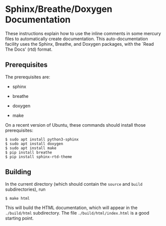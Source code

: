# Sphinx/Breathe/Doxygen Documentation

These instructions explain how to use the inline comments in some
mercury files to automatically create documentation.  This
auto-documentation facility uses the Sphinx, Breathe, and Doxygen
packages, with the `Read The Docs' (rtd) format.

## Prerequisites

The prerequisites are:

* sphinx

* breathe

* doxygen

* make

On a recent version of Ubuntu, these commands should install those prerequisites:
```
$ sudo apt install python3-sphinx
$ sudo apt install doxygen
$ sudo apt install make
$ pip install breathe
$ pip install sphinx-rtd-theme
```

## Building

In the current directory (which should contain the `source` and `build` subdirectories), run
```
$ make html
```

This will build the HTML documentation, which will appear in the
`./build/html` subdirectory.  The file `./build/html/index.html` is a
good starting point.



